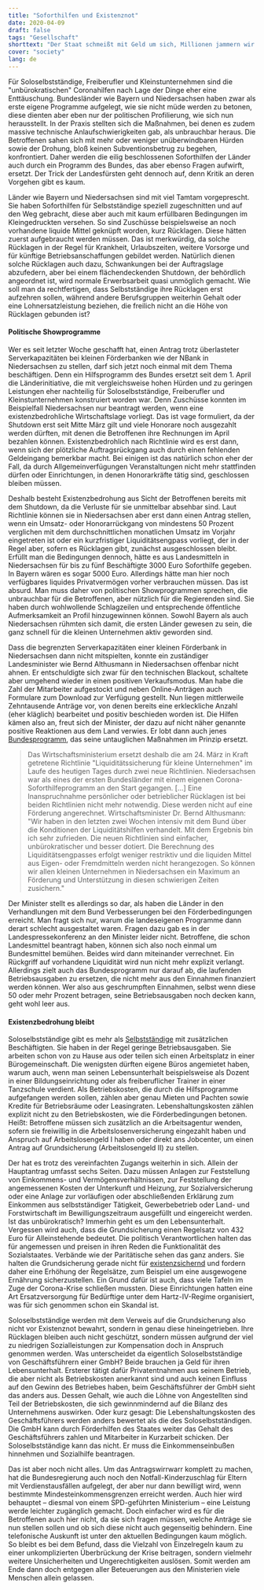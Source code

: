 ```yaml
---
title: "Soforthilfen und Existenznot"
date: 2020-04-09
draft: false
tags: "Gesellschaft"
shorttext: "Der Staat schmeißt mit Geld um sich, Millionen jammern wir gehen pleite. Doch wer bekommt das Geld? Alle, oder nur die, die normal Reserven haben sollten?"
cover: "society"
lang: de
---
```


Für Soloselbstständige, Freiberufler und Kleinstunternehmen sind die "unbürokratischen" Coronahilfen nach Lage der Dinge eher eine Enttäuschung. Bundesländer wie Bayern und Niedersachsen haben zwar als erste eigene Programme aufgelegt, wie sie nicht müde werden zu betonen, diese dienten aber eben nur der politischen Profilierung, wie sich nun herausstellt. In der Praxis stellten sich die Maßnahmen, bei denen es zudem massive technische Anlaufschwierigkeiten gab, als unbrauchbar heraus. Die Betroffenen sahen sich mit mehr oder weniger unüberwindbaren Hürden sowie der Drohung, bloß keinen Subventionsbetrug zu begehen, konfrontiert. Daher werden die eilig beschlossenen Soforthilfen der Länder auch durch ein Programm des Bundes, das aber ebenso Fragen aufwirft, ersetzt. Der Trick der Landesfürsten geht dennoch auf, denn Kritik an deren Vorgehen gibt es kaum.

Länder wie Bayern und Niedersachsen sind mit viel Tamtam vorgeprescht. Sie haben Soforthilfen für Selbstständige speziell zugeschnitten und auf den Weg gebracht, diese aber auch mit kaum erfüllbaren Bedingungen im Kleingedruckten versehen. So sind Zuschüsse beispielsweise an noch vorhandene liquide Mittel geknüpft worden, kurz Rücklagen. Diese hätten zuerst aufgebraucht werden müssen. Das ist merkwürdig, da solche Rücklagen in der Regel für Krankheit, Urlaubszeiten, weitere Vorsorge und für künftige Betriebsanschaffungen gebildet werden. Natürlich dienen solche Rücklagen auch dazu, Schwankungen bei der Auftragslage abzufedern, aber bei einem flächendeckenden Shutdown, der behördlich angeordnet ist, wird normale Erwerbsarbeit quasi unmöglich gemacht. Wie soll man da rechtfertigen, dass Selbstständige ihre Rücklagen erst aufzehren sollen, während andere Berufsgruppen weiterhin Gehalt oder eine Lohnersatzleistung beziehen, die freilich nicht an die Höhe von Rücklagen gebunden ist?

#### Politische Showprogramme

Wer es seit letzter Woche geschafft hat, einen Antrag trotz überlasteter Serverkapazitäten bei kleinen Förderbanken wie der NBank in Niedersachsen zu stellen, darf sich jetzt noch einmal mit dem Thema beschäftigen. Denn ein Hilfsprogramm des Bundes ersetzt seit dem 1. April die Länderinitiative, die mit vergleichsweise hohen Hürden und zu geringen Leistungen eher nachteilig für Soloselbstständige, Freiberufler und Kleinstunternehmen konstruiert worden war. Denn Zuschüsse konnten im Beispielfall Niedersachsen nur beantragt werden, wenn eine existenzbedrohliche Wirtschaftslage vorliegt. Das ist vage formuliert, da der Shutdown erst seit Mitte März gilt und viele Honorare noch ausgezahlt werden dürften, mit denen die Betroffenen ihre Rechnungen im April bezahlen können. Existenzbedrohlich nach Richtlinie wird es erst dann, wenn sich der plötzliche Auftragsrückgang auch durch einen fehlenden Geldeingang bemerkbar macht. Bei einigen ist das natürlich schon eher der Fall, da durch Allgemeinverfügungen Veranstaltungen nicht mehr stattfinden dürfen oder Einrichtungen, in denen Honorarkräfte tätig sind, geschlossen bleiben müssen.

Deshalb besteht Existenzbedrohung aus Sicht der Betroffenen bereits mit dem Shutdown, da die Verluste für sie unmittelbar absehbar sind. Laut Richtlinie können sie in Niedersachsen aber erst dann einen Antrag stellen, wenn ein Umsatz- oder Honorarrückgang von mindestens 50 Prozent verglichen mit dem durchschnittlichen monatlichen Umsatz im Vorjahr eingetreten ist oder ein kurzfristiger Liquiditätsengpass vorliegt, der in der Regel aber, sofern es Rücklagen gibt, zunächst ausgeschlossen bleibt. Erfüllt man die Bedingungen dennoch, hätte es aus Landesmitteln in Niedersachsen für bis zu fünf Beschäftigte 3000 Euro Soforthilfe gegeben. In Bayern wären es sogar 5000 Euro. Allerdings hätte man hier noch verfügbares liquides Privatvermögen vorher verbrauchen müssen. Das ist absurd. Man muss daher von politischen Showprogrammen sprechen, die unbrauchbar für die Betroffenen, aber nützlich für die Regierenden sind. Sie haben durch wohlwollende Schlagzeilen und entsprechende öffentliche Aufmerksamkeit an Profil hinzugewinnen können. Sowohl Bayern als auch Niedersachsen rühmten sich damit, die ersten Länder gewesen zu sein, die ganz schnell für die kleinen Unternehmen aktiv geworden sind.

Dass die begrenzten Serverkapazitäten einer kleinen Förderbank in Niedersachsen dann nicht mitspielten, konnte ein zuständiger Landesminister wie Bernd Althusmann in Niedersachsen offenbar nicht ahnen. Er entschuldigte sich zwar für den technischen Blackout, schaltete aber umgehend wieder in einen positiven Verkaufsmodus. Man habe die Zahl der Mitarbeiter aufgestockt und neben Online-Anträgen auch Formulare zum Download zur Verfügung gestellt. Nun liegen mittlerweile Zehntausende Anträge vor, von denen bereits eine erkleckliche Anzahl (eher kläglich) bearbeitet und positiv beschieden worden ist. Die Hilfen kämen also an, freut sich der Minister, der dazu auf nicht näher genannte positive Reaktionen aus dem Land verwies. Er lobt dann auch jenes [Bundesprogramm](https://www.mw.niedersachsen.de/startseite/aktuelles/presseinformationen/niedersachsen-passt-richtlinien-zur-liquiditatssicherung-an-187047.html "Niedersachsen passt Richtlinien zur Liquiditätssicherung an"), das seine untauglichen Maßnahmen im Prinzip ersetzt.

> Das Wirtschaftsministerium ersetzt deshalb die am 24. März in Kraft getretene Richtlinie "Liquiditätssicherung für kleine Unternehmen" im Laufe des heutigen Tages durch zwei neue Richtlinien. Niedersachsen war als eines der ersten Bundesländer mit einem eigenen Corona-Soforthilfeprogramm an den Start gegangen. […] Eine Inanspruchnahme persönlicher oder betrieblicher Rücklagen ist bei beiden Richtlinien nicht mehr notwendig. Diese werden nicht auf eine Förderung angerechnet. Wirtschaftsminister Dr. Bernd Althusmann: "Wir haben in den letzten zwei Wochen intensiv mit dem Bund über die Konditionen der Liquiditätshilfen verhandelt. Mit dem Ergebnis bin ich sehr zufrieden. Die neuen Richtlinien sind einfacher, unbürokratischer und besser dotiert. Die Berechnung des Liquiditätsengpasses erfolgt weniger restriktiv und die liquiden Mittel aus Eigen- oder Fremdmitteln werden nicht herangezogen. So können wir allen kleinen Unternehmen in Niedersachsen ein Maximum an Förderung und Unterstützung in diesen schwierigen Zeiten zusichern."

Der Minister stellt es allerdings so dar, als haben die Länder in den Verhandlungen mit dem Bund Verbesserungen bei den Förderbedingungen erreicht. Man fragt sich nur, warum die landeseigenen Programme dann derart schlecht ausgestaltet waren. Fragen dazu gab es in der Landespressekonferenz an den Minister leider nicht. Betroffene, die schon Landesmittel beantragt haben, können sich also noch einmal um Bundesmittel bemühen. Beides wird dann miteinander verrechnet. Ein Rückgriff auf vorhandene Liquidität wird nun nicht mehr explizit verlangt. Allerdings zielt auch das Bundesprogramm nur darauf ab, die laufenden Betriebsausgaben zu ersetzen, die nicht mehr aus den Einnahmen finanziert werden können. Wer also aus geschrumpften Einnahmen, selbst wenn diese 50 oder mehr Prozent betragen, seine Betriebsausgaben noch decken kann, geht wohl leer aus.

#### Existenzbedrohung bleibt

Soloselbstständige gibt es mehr als [Selbstständige](https://www.destatis.de/DE/Presse/Pressemitteilungen/2020/03/PD20_N013_132.html "Im Jahr 2018 waren 4 Millionen Menschen selbstständig tätig") mit zusätzlichen Beschäftigten. Sie haben in der Regel geringe Betriebsausgaben. Sie arbeiten schon von zu Hause aus oder teilen sich einen Arbeitsplatz in einer Bürogemeinschaft. Die wenigsten dürften eigene Büros angemietet haben, warum auch, wenn man seinen Lebensunterhalt beispielsweise als Dozent in einer Bildungseinrichtung oder als freiberuflicher Trainer in einer Tanzschule verdient. Als Betriebskosten, die durch die Hilfsprogramme aufgefangen werden sollen, zählen aber genau Mieten und Pachten sowie Kredite für Betriebsräume oder Leasingraten. Lebenshaltungskosten zählen explizit nicht zu den Betriebskosten, wie die Förderbedingungen betonen. Heißt: Betroffene müssen sich zusätzlich an die Arbeitsagentur wenden, sofern sie freiwillig in die Arbeitslosenversicherung eingezahlt haben und Anspruch auf Arbeitslosengeld I haben oder direkt ans Jobcenter, um einen Antrag auf Grundsicherung (Arbeitslosengeld II) zu stellen.

Der hat es trotz des vereinfachten Zugangs weiterhin in sich. Allein der Hauptantrag umfasst sechs Seiten. Dazu müssen Anlagen zur Feststellung von Einkommens- und Vermögensverhältnissen, zur Feststellung der angemessenen Kosten der Unterkunft und Heizung, zur Sozialversicherung oder eine Anlage zur vorläufigen oder abschließenden Erklärung zum Einkommen aus selbstständiger Tätigkeit, Gewerbebetrieb oder Land- und Forstwirtschaft im Bewilligungszeitraum ausgefüllt und eingereicht werden. Ist das unbürokratisch? Immerhin geht es um den Lebensunterhalt. Vergessen wird auch, dass die Grundsicherung einen Regelsatz von 432 Euro für Alleinstehende bedeutet. Die politisch Verantwortlichen halten das für angemessen und preisen in ihren Reden die Funktionalität des Sozialstaates. Verbände wie der Paritätische sehen das ganz anders. Sie halten die Grundsicherung gerade nicht für [existenzsichernd](https://www.der-paritaetische.de/presse/corona-krise-paritaetischer-fordert-notprogramm-fuer-menschen-in-hartz-iv/ "Corona-Krise: Paritätischer fordert Notprogramm für Menschen in Hartz IV") und fordern daher eine Erhöhung der Regelsätze, zum Beispiel um eine ausgewogene Ernährung sicherzustellen. Ein Grund dafür ist auch, dass viele Tafeln im Zuge der Corona-Krise schließen mussten. Diese Einrichtungen hatten eine Art Ersatzversorgung für Bedürftige unter dem Hartz-IV-Regime organisiert, was für sich genommen schon ein Skandal ist.

Soloselbstständige werden mit dem Verweis auf die Grundsicherung also nicht vor Existenznot bewahrt, sondern in genau diese hineingetrieben. Ihre Rücklagen bleiben auch nicht geschützt, sondern müssen aufgrund der viel zu niedrigen Sozialleistungen zur Kompensation doch in Anspruch genommen werden. Was unterscheidet da eigentlich Soloselbstständige von Geschäftsführern einer GmbH? Beide brauchen ja Geld für ihren Lebensunterhalt. Ersterer tätigt dafür Privatentnahmen aus seinem Betrieb, die aber nicht als Betriebskosten anerkannt sind und auch keinen Einfluss auf den Gewinn des Betriebes haben, beim Geschäftsführer der GmbH sieht das anders aus. Dessen Gehalt, wie auch die Löhne von Angestellten sind Teil der Betriebskosten, die sich gewinnmindernd auf die Bilanz des Unternehmens auswirken. Oder kurz gesagt: Die Lebenshaltungskosten des Geschäftsführers werden anders bewertet als die des Soloselbstständigen. Die GmbH kann durch Förderhilfen des Staates weiter das Gehalt des Geschäftsführers zahlen und Mitarbeiter in Kurzarbeit schicken. Der Soloselbstständige kann das nicht. Er muss die Einkommenseinbußen hinnehmen und Sozialhilfe beantragen.

Das ist aber noch nicht alles. Um das Antragswirrwarr komplett zu machen, hat die Bundesregierung auch noch den Notfall-Kinderzuschlag für Eltern mit Verdienstausfällen aufgelegt, der aber nur dann bewilligt wird, wenn bestimmte Mindesteinkommensgrenzen erreicht werden. Auch hier wird behauptet – diesmal von einem SPD-geführten Ministerium – eine Leistung werde leichter zugänglich gemacht. Doch einfacher wird es für die Betroffenen auch hier nicht, da sie sich fragen müssen, welche Anträge sie nun stellen sollen und ob sich diese nicht auch gegenseitig behindern. Eine telefonische Auskunft ist unter den aktuellen Bedingungen kaum möglich. So bleibt es bei dem Befund, dass die Vielzahl von Einzelregeln kaum zu einer unkomplizierten Überbrückung der Krise beitragen, sondern vielmehr weitere Unsicherheiten und Ungerechtigkeiten auslösen. Somit werden am Ende dann doch entgegen aller Beteuerungen aus den Ministerien viele Menschen allein gelassen.
